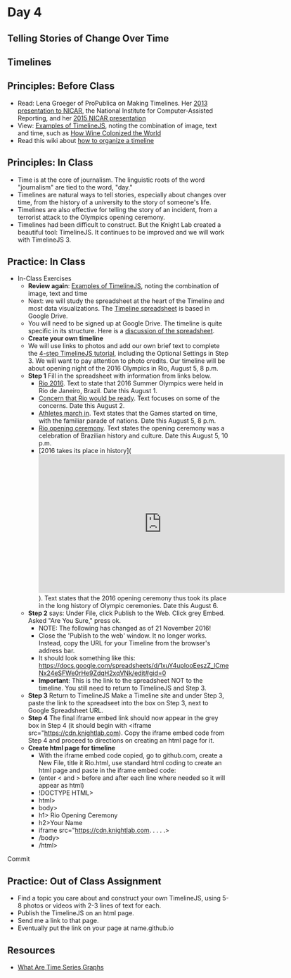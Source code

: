 # Day 4
## Telling Stories of Change Over Time

## Timelines

## Principles: Before Class

- Read: Lena Groeger of ProPublica on Making Timelines. Her [2013 presentation to NICAR](http://lenagroeger.s3.amazonaws.com/timelines/timelines.html), the National Institute for Computer-Assisted Reporting, and her [2015 NICAR presentation](http://lenagroeger.s3.amazonaws.com/talks/nicar-2015/timelines-nicar/timelines.html)
- View: [Examples of TimelineJS](https://timeline.knightlab.com/index.html#examples), noting the combination of image, text and time, such as [How Wine Colonized the World](http://vinepair.com/wine-colonized-world-wine-history/#1)
- Read this wiki about [how to organize a timeline](http://www.wikihow.com/Make-a-Timeline)

## Principles: In Class

- Time is at the core of journalism. The linguistic roots of the word "journalism" are tied to the word, "day." 
- Timelines are natural ways to tell stories, especially about changes over time, from the history of a university to the story of someone's life.
- Timelines are also effective for telling the story of an incident, from a terrorist attack to the Olympics opening ceremony.
- Timelines had been difficult to construct. But the Knight Lab created a beautiful tool: TimelineJS. It continues to be improved and we will work with TimelineJS 3.

## Practice: In Class

- In-Class Exercises
  - **Review again**: [Examples of TimelineJS](https://timeline.knightlab.com/index.html#examples), noting the combination of image, text and time
  - Next: we will study the spreadsheet at the heart of the Timeline and most data visualizations. The [Timeline spreadsheet](https://drive.google.com/a/lehigh.edu/previewtemplate?id=1pHBvXN7nmGkiG8uQSUB82eNlnL8xHu6kydzH_-eguHQ&mode=public#) is based in Google Drive. 
  - You will need to be signed up at Google Drive. The timeline is quite specific in its structure. Here is a [discussion of the spreadsheet](https://timeline.knightlab.com/docs/using-spreadsheets.html).
  - **Create your own timeline**
  - We will use links to photos and add our own brief text to complete the [4-step TimelineJS tutorial](https://timeline.knightlab.com/index.html#make), including the Optional Settings in Step 3. We will want to pay attention to photo credits. Our timeline will be about opening night of the 2016 Olympics in Rio, August 5, 8 p.m.
  - **Step 1** Fill in the spreadsheet with information from links below.
    - [Rio 2016](https://1.bp.blogspot.com/-gpgFkYiFS0k/V2PgaYiIIWI/AAAAAAAAAGg/iP_5APptn2Yoy-irza5E4unZTHJSPIg9QCLcB/s1600/Rio%2B2016%2BOlympics%2BOpening%2BCeremony.jpeg). Text to state that 2016 Summer Olympics were held in Rio de Janeiro, Brazil. Date this August 1.
    - [Concern that Rio would be ready](https://i.ytimg.com/vi/9qPPxnOlrlo/maxresdefault.jpg). Text focuses on some of the concerns. Date this August 2.
    - [Athletes march in](http://wpmedia.news.nationalpost.com/2016/08/rio_olympics_opening_ceremony-12.jpg). Text states that the Games started on time, with the familiar parade of nations. Date this August 5, 8 p.m.
    - [Rio opening ceremony](http://images.indianexpress.com/2016/08/maracana-main.jpg). Text states the opening ceremony was a celebration of Brazilian history and culture. Date this August 5, 10 p.m.
    - [2016 takes its place in history](<iframe width="560" height="315" src="https://www.youtube.com/embed/9FGi0ohUw74" frameborder="0" allowfullscreen></iframe>). Text states that the 2016 opening ceremony thus took its place in the long history of Olympic ceremonies. Date this August 6.
  - **Step 2** says: Under File, click Publish to the Web. Click grey Embed. Asked "Are You Sure," press ok. 
      - NOTE: The following has changed as of 21 November 2016!
      - Close the 'Publish to the web' window. It no longer works. Instead, copy the URL for your Timeline from the browser's address bar. 
      - It should look something like this: https://docs.google.com/spreadsheets/d/1xuY4upIooEeszZ_lCmeNx24eSFWe0rHe9ZdqH2xqVNk/edit#gid=0
    - **Important**: This is the link to the spreadsheet NOT to the timeline. You still need to return to TimelineJS and Step 3.
  - **Step 3** Return to TimelineJS Make a Timeline site and under Step 3, paste the link to the spreadseet into the box on Step 3, next to Google Spreadsheet URL.
  - **Step 4** The final iframe embed link should now appear in the grey box in Step 4 (it should begin with <iframe src="https://cdn.knightlab.com). Copy the iframe embed code from Step 4 and proceed to directions on creating an html page for it.
  - **Create html page for timeline**
    - With the iframe embed code copied, go to github.com, create a New File, title it Rio.html, use standard html coding to create an html page and paste in the iframe embed code:
    - (enter < and > before and after each line where needed so it will appear as html)
    - !DOCTYPE HTML>
    - html>
    - body>
    - h1> Rio Opening Ceremony</h1>
    - h2>Your Name</h2>
    - iframe src="https://cdn.knightlab.com. . . . .>
    - /body>
    - /html>

Commit

## Practice: Out of Class Assignment

- Find a topic you care about and construct your own TimelineJS, using 5-8 photos or videos with 2-3 lines of text for each.
- Publish the TimelineJS on an html page.
- Send me a link to that page.
- Eventually put the link on your page at name.github.io

## Resources
- [What Are Time Series Graphs](http://statistics.about.com/od/Descriptive-Statistics/a/Time-Series-Graphs.htm)
